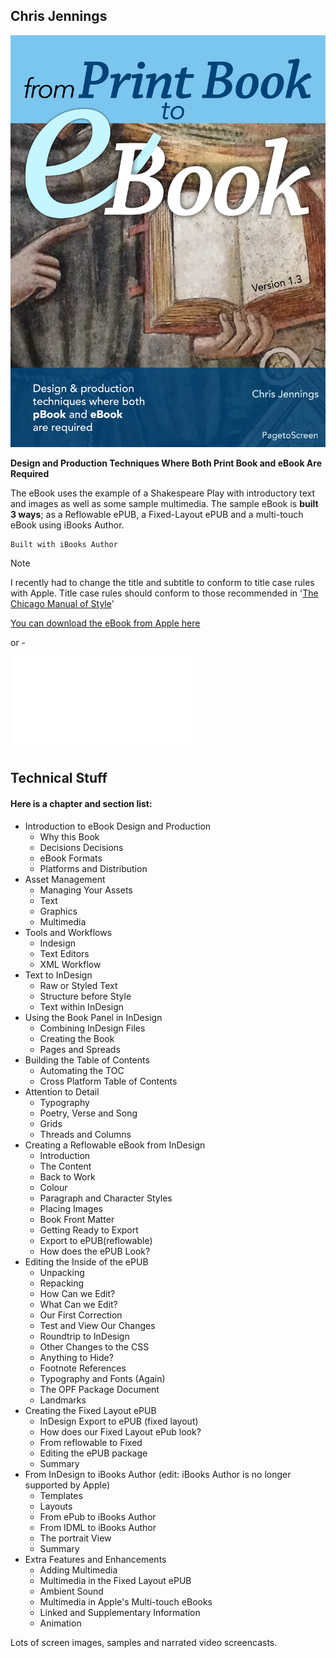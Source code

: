 ## Chris Jennings

![Cover image](../../media/fromprint2ebook.jpg)

**Design and Production Techniques Where Both Print Book and eBook Are Required**

The eBook uses the example of a Shakespeare Play with introductory text and images as well as some sample multimedia. The sample eBook is **built 3 ways**; as a Reflowable ePUB, a Fixed-Layout ePUB and a multi-touch eBook using iBooks Author.

	Built with iBooks Author

> [!note] 
>  I recently had to change the title and subtitle to conform to title case rules with Apple. Title case rules should conform to those recommended in '[The Chicago Manual of Style](http://www.pagetoscreen.net/ebooks/books/item/chicago_manual_of_style.html)'

[You can download the eBook from Apple here](https://books.apple.com/gb/book/from-print-book-to-ebook/id981068944)

or -

![I have also made this freelyavailable as a PDF](../../eBookProduction/eBook_production1.30.pdf)

## Technical Stuff

#### Here is a chapter and section list:

- Introduction to eBook Design and Production
    - Why this Book
    - Decisions Decisions
    - eBook Formats
    - Platforms and Distribution
- Asset Management
    - Managing Your Assets
    - Text
    - Graphics
    - Multimedia
- Tools and Workflows
    - Indesign
    - Text Editors
    - XML Workflow
- Text to InDesign
    - Raw or Styled Text
    - Structure before Style
    - Text within InDesign
- Using the Book Panel in InDesign
    - Combining InDesign Files
    - Creating the Book
    - Pages and Spreads
- Building the Table of Contents
    - Automating the TOC
    - Cross Platform Table of Contents
- Attention to Detail
    - Typography
    - Poetry, Verse and Song
    - Grids
    - Threads and Columns
- Creating a Reflowable eBook from InDesign
    - Introduction
    - The Content
    - Back to Work
    - Colour
    - Paragraph and Character Styles
    - Placing Images
    - Book Front Matter
    - Getting Ready to Export
    - Export to ePUB(reflowable)
    - How does the ePUB Look?
- Editing the Inside of the ePUB
    - Unpacking
    - Repacking
    - How Can we Edit?
    - What Can we Edit?
    - Our First Correction
    - Test and View Our Changes
    - Roundtrip to InDesign
    - Other Changes to the CSS
    - Anything to Hide?
    - Footnote References
    - Typography and Fonts (Again)
    - The OPF Package Document
    - Landmarks
- Creating the Fixed Layout ePUB
    - InDesign Export to ePUB (fixed layout)
    - How does our Fixed Layout ePub look?
    - From reflowable to Fixed
    - Editing the ePUB package
    - Summary
- From InDesign to iBooks Author (edit: iBooks Author is no longer supported by Apple)
    - Templates
    - Layouts
    - From ePub to iBooks Author
    - From IDML to iBooks Author
    - The portrait View
    - Summary
- Extra Features and Enhancements
    - Adding Multimedia
    - Multimedia in the Fixed Layout ePUB
    - Ambient Sound
    - Multimedia in Apple's Multi-touch eBooks
    - Linked and Supplementary Information
    - Animation

Lots of screen images, samples and narrated video screencasts.